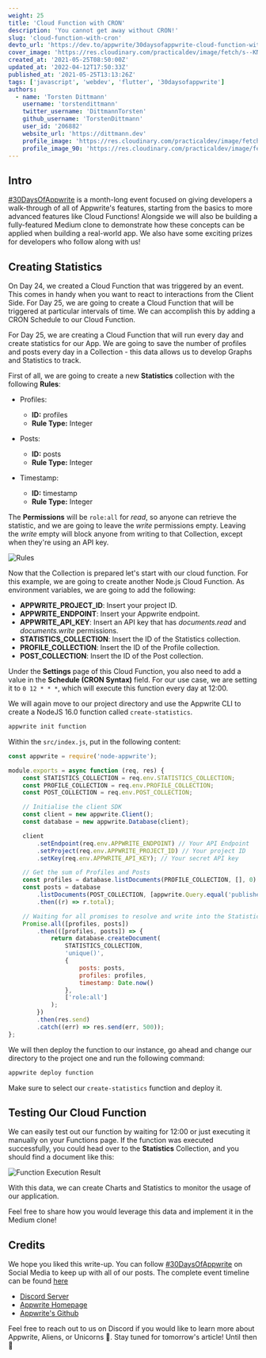 ```yaml
---
weight: 25
title: 'Cloud Function with CRON'
description: 'You cannot get away without CRON!'
slug: 'cloud-function-with-cron'
devto_url: 'https://dev.to/appwrite/30daysofappwrite-cloud-function-with-cron-258c'
cover_image: 'https://res.cloudinary.com/practicaldev/image/fetch/s--KNo35V09--/c_imagga_scale,f_auto,fl_progressive,h_420,q_auto,w_1000/https://dev-to-uploads.s3.amazonaws.com/uploads/articles/flfdw94iam3p0tla2l53.png'
created_at: '2021-05-25T08:50:00Z'
updated_at: '2022-04-12T17:50:33Z'
published_at: '2021-05-25T13:13:26Z'
tags: ['javascript', 'webdev', 'flutter', '30daysofappwrite']
authors:
  - name: 'Torsten Dittmann'
	username: 'torstendittmann'
	twitter_username: 'DittmannTorsten'
	github_username: 'TorstenDittmann'
	user_id: '206882'
	website_url: 'https://dittmann.dev'
	profile_image: 'https://res.cloudinary.com/practicaldev/image/fetch/s---17jeBDQ--/c_fill,f_auto,fl_progressive,h_640,q_auto,w_640/https://dev-to-uploads.s3.amazonaws.com/uploads/user/profile_image/206882/20323e85-2ed6-4239-a5b6-4ae557bb943b.jpg'
	profile_image_90: 'https://res.cloudinary.com/practicaldev/image/fetch/s--DamjbYDz--/c_fill,f_auto,fl_progressive,h_90,q_auto,w_90/https://dev-to-uploads.s3.amazonaws.com/uploads/user/profile_image/206882/20323e85-2ed6-4239-a5b6-4ae557bb943b.jpg'
---
```


## Intro

[#30DaysOfAppwrite](http://30days.appwrite.io/) is a month-long event focused on giving developers a walk-through of all of Appwrite's features, starting from the basics to more advanced features like Cloud Functions! Alongside we will also be building a fully-featured Medium clone to demonstrate how these
concepts can be applied when building a real-world app. We also have some exciting prizes for developers who follow along with us!

## Creating Statistics

On Day 24, we created a Cloud Function that was triggered by an event. This comes in handy when you want to react to interactions from the Client Side. For Day 25, we are going to create a Cloud Function that will be triggered at particular intervals of time. We can accomplish this by adding a CRON Schedule to our Cloud Function.

For Day 25, we are creating a Cloud Function that will run every day and create statistics for our App. We are going to save the number of profiles and posts every day in a Collection - this data allows us to develop Graphs and Statistics to track.

First of all, we are going to create a new **Statistics** collection with the following **Rules**:

- Profiles:

  - **ID:** profiles
  - **Rule Type:** Integer

- Posts:
  - **ID:** posts
  - **Rule Type:** Integer
- Timestamp:
  - **ID:** timestamp
  - **Rule Type:** Integer

The **Permissions** will be `role:all` for _read_, so anyone can retrieve the statistic, and we are going to leave the _write_ permissions empty. Leaving the _write_ empty will block anyone from writing to that Collection, except when they're using an API key.

![Rules](https://dev-to-uploads.s3.amazonaws.com/uploads/articles/cx7byt3y42pc18tvadnw.png)

Now that the Collection is prepared let's start with our cloud function. For this example, we are going to create another Node.js Cloud Function. As environment variables, we are going to add the following:

- **APPWRITE_PROJECT_ID**: Insert your project ID.
- **APPWRITE_ENDPOINT**: Insert your Appwrite endpoint.
- **APPWRITE_API_KEY**: Insert an API key that has _documents.read_ and _documents.write_ permissions.
- **STATISTICS_COLLECTION**: Insert the ID of the Statistics collection.
- **PROFILE_COLLECTION**: Insert the ID of the Profile collection.
- **POST_COLLECTION**: Insert the ID of the Post collection.

Under the **Settings** page of this Cloud Function, you also need to add a value in the **Schedule (CRON Syntax)** field. For our use case, we are setting it to `0 12 * * *`, which will execute this function every day at 12:00.

We will again move to our project directory and use the Appwrite CLI to create a NodeJS 16.0 function called `create-statistics`.

```bash
appwrite init function
```

Within the `src/index.js`, put in the following content:

```js
const appwrite = require('node-appwrite');

module.exports = async function (req, res) {
	const STATISTICS_COLLECTION = req.env.STATISTICS_COLLECTION;
	const PROFILE_COLLECTION = req.env.PROFILE_COLLECTION;
	const POST_COLLECTION = req.env.POST_COLLECTION;

	// Initialise the client SDK
	const client = new appwrite.Client();
	const database = new appwrite.Database(client);

	client
		.setEndpoint(req.env.APPWRITE_ENDPOINT) // Your API Endpoint
		.setProject(req.env.APPWRITE_PROJECT_ID) // Your project ID
		.setKey(req.env.APPWRITE_API_KEY); // Your secret API key

	// Get the sum of Profiles and Posts
	const profiles = database.listDocuments(PROFILE_COLLECTION, [], 0).then((r) => r.total);
	const posts = database
		.listDocuments(POST_COLLECTION, [appwrite.Query.equal('published', true)], 0)
		.then((r) => r.total);

	// Waiting for all promises to resolve and write into the Statistics Collection
	Promise.all([profiles, posts])
		.then(([profiles, posts]) => {
			return database.createDocument(
				STATISTICS_COLLECTION,
				'unique()',
				{
					posts: posts,
					profiles: profiles,
					timestamp: Date.now()
				},
				['role:all']
			);
		})
		.then(res.send)
		.catch((err) => res.send(err, 500));
};
```

We will then deploy the function to our instance, go ahead and change our directory to the project one and run the following command:

```sh
appwrite deploy function
```

Make sure to select our `create-statistics` function and deploy it.

## Testing Our Cloud Function

We can easily test out our function by waiting for 12:00 or just executing it manually on your Functions page. If the function was executed successfully, you could head over to the **Statistics** Collection, and you should find a document like this:

![Function Execution Result](https://dev-to-uploads.s3.amazonaws.com/uploads/articles/t1cpgzcr2pwnf2q7bhk6.png)

With this data, we can create Charts and Statistics to monitor the usage of our application.

Feel free to share how you would leverage this data and implement it in the Medium clone!

## Credits

We hope you liked this write-up. You can follow [#30DaysOfAppwrite](https://twitter.com/search?q=%2330daysofappwrite) on Social Media to keep up with all of our posts. The complete event timeline can be found [here](http://30days.appwrite.io)

- [Discord Server](https://appwrite.io/discord)
- [Appwrite Homepage](https://appwrite.io/)
- [Appwrite's Github](https://github.com/appwrite)

Feel free to reach out to us on Discord if you would like to learn more about Appwrite, Aliens, or Unicorns 🦄. Stay tuned for tomorrow's article! Until then 👋
